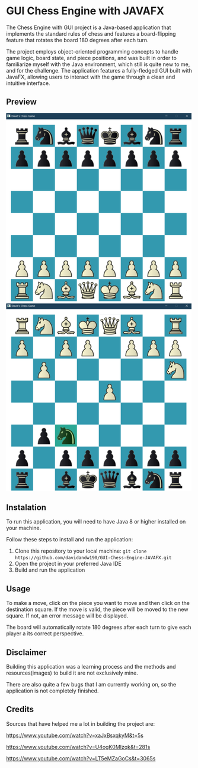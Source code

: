 # GUI Chess Engine with JAVAFX

The Chess Engine with GUI project is a Java-based application that implements the standard rules of chess and features a board-flipping feature that rotates the board 180 degrees after each turn. 

The project employs object-oriented programming concepts to handle game logic, board state, and piece positions, and was built in order to familiarize myself with the Java environment, which still is quite new to me, and for the challenge. 
The application features a fully-fledged GUI built with JavaFX, allowing users to interact with the game through a clean and intuitive interface.

## Preview

<img src="./chess-preview1.png" width=500>
<img src="./chess-preview2.png" width=500>

## Instalation 

To run this application, you will need to have Java 8 or higher installed on your machine. 

Follow these steps to install and run the application:

1. Clone this repository to your local machine: `git clone https://github.com/davidandw190/GUI-Chess-Engine-JAVAFX.git`
2. Open the project in your preferred Java IDE
3. Build and run the application

## Usage

To make a move, click on the piece you want to move and then click on the destination square. If the move is valid, the piece will be moved to the new square. If not, an error message will be displayed.

The board will automatically rotate 180 degrees after each turn to give each player a its correct perspective. 

## Disclaimer

Building this application was a learning process and the methods and resources(images) to build it are not exclusively mine.

There are also quite a few bugs that I am currently working on, so the application is not completely finished.

## Credits

Sources that have helped me a lot in building the project are:

https://www.youtube.com/watch?v=xaJxBsxqkyM&t=5s

https://www.youtube.com/watch?v=U4ogK0MIzqk&t=281s

https://www.youtube.com/watch?v=LT5eMZaGoCs&t=3065s
